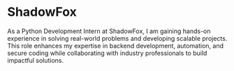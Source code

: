 # ShadowFox
As a Python Development Intern at ShadowFox, I am gaining hands-on experience in solving real-world problems and developing scalable projects. This role enhances my expertise in backend development, automation, and secure coding while collaborating with industry professionals to build impactful solutions.
